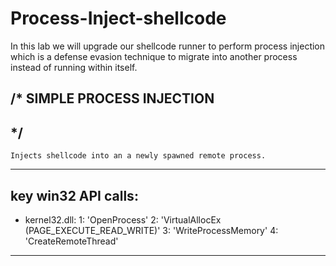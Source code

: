 # Process-Inject-shellcode
In this lab we will upgrade our shellcode runner to perform process injection which is a defense
evasion technique to migrate into another process instead of running within itself.

/* SIMPLE PROCESS INJECTION
---------------------------------
*/
----------------------------------
	Injects shellcode into an a newly spawned remote process.
---------------------------------
key win32 API calls:
---------------------------------
  - kernel32.dll:
    1: 'OpenProcess'
    2: 'VirtualAllocEx (PAGE_EXECUTE_READ_WRITE)'
    3: 'WriteProcessMemory'
    4: 'CreateRemoteThread'
   ---------------------------------
